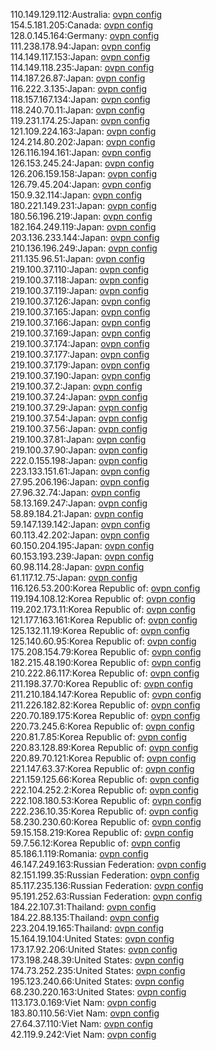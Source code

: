 110.149.129.112:Australia: [ovpn config](vpn/110_149_129_112.ovpn)  
154.5.181.205:Canada: [ovpn config](vpn/154_5_181_205.ovpn)  
128.0.145.164:Germany: [ovpn config](vpn/128_0_145_164.ovpn)  
111.238.178.94:Japan: [ovpn config](vpn/111_238_178_94.ovpn)  
114.149.117.153:Japan: [ovpn config](vpn/114_149_117_153.ovpn)  
114.149.118.235:Japan: [ovpn config](vpn/114_149_118_235.ovpn)  
114.187.26.87:Japan: [ovpn config](vpn/114_187_26_87.ovpn)  
116.222.3.135:Japan: [ovpn config](vpn/116_222_3_135.ovpn)  
118.157.167.134:Japan: [ovpn config](vpn/118_157_167_134.ovpn)  
118.240.70.11:Japan: [ovpn config](vpn/118_240_70_11.ovpn)  
119.231.174.25:Japan: [ovpn config](vpn/119_231_174_25.ovpn)  
121.109.224.163:Japan: [ovpn config](vpn/121_109_224_163.ovpn)  
124.214.80.202:Japan: [ovpn config](vpn/124_214_80_202.ovpn)  
126.116.194.161:Japan: [ovpn config](vpn/126_116_194_161.ovpn)  
126.153.245.24:Japan: [ovpn config](vpn/126_153_245_24.ovpn)  
126.206.159.158:Japan: [ovpn config](vpn/126_206_159_158.ovpn)  
126.79.45.204:Japan: [ovpn config](vpn/126_79_45_204.ovpn)  
150.9.32.114:Japan: [ovpn config](vpn/150_9_32_114.ovpn)  
180.221.149.231:Japan: [ovpn config](vpn/180_221_149_231.ovpn)  
180.56.196.219:Japan: [ovpn config](vpn/180_56_196_219.ovpn)  
182.164.249.119:Japan: [ovpn config](vpn/182_164_249_119.ovpn)  
203.136.233.144:Japan: [ovpn config](vpn/203_136_233_144.ovpn)  
210.136.196.249:Japan: [ovpn config](vpn/210_136_196_249.ovpn)  
211.135.96.51:Japan: [ovpn config](vpn/211_135_96_51.ovpn)  
219.100.37.110:Japan: [ovpn config](vpn/219_100_37_110.ovpn)  
219.100.37.118:Japan: [ovpn config](vpn/219_100_37_118.ovpn)  
219.100.37.119:Japan: [ovpn config](vpn/219_100_37_119.ovpn)  
219.100.37.126:Japan: [ovpn config](vpn/219_100_37_126.ovpn)  
219.100.37.165:Japan: [ovpn config](vpn/219_100_37_165.ovpn)  
219.100.37.166:Japan: [ovpn config](vpn/219_100_37_166.ovpn)  
219.100.37.169:Japan: [ovpn config](vpn/219_100_37_169.ovpn)  
219.100.37.174:Japan: [ovpn config](vpn/219_100_37_174.ovpn)  
219.100.37.177:Japan: [ovpn config](vpn/219_100_37_177.ovpn)  
219.100.37.179:Japan: [ovpn config](vpn/219_100_37_179.ovpn)  
219.100.37.190:Japan: [ovpn config](vpn/219_100_37_190.ovpn)  
219.100.37.2:Japan: [ovpn config](vpn/219_100_37_2.ovpn)  
219.100.37.24:Japan: [ovpn config](vpn/219_100_37_24.ovpn)  
219.100.37.29:Japan: [ovpn config](vpn/219_100_37_29.ovpn)  
219.100.37.54:Japan: [ovpn config](vpn/219_100_37_54.ovpn)  
219.100.37.56:Japan: [ovpn config](vpn/219_100_37_56.ovpn)  
219.100.37.81:Japan: [ovpn config](vpn/219_100_37_81.ovpn)  
219.100.37.90:Japan: [ovpn config](vpn/219_100_37_90.ovpn)  
222.0.155.198:Japan: [ovpn config](vpn/222_0_155_198.ovpn)  
223.133.151.61:Japan: [ovpn config](vpn/223_133_151_61.ovpn)  
27.95.206.196:Japan: [ovpn config](vpn/27_95_206_196.ovpn)  
27.96.32.74:Japan: [ovpn config](vpn/27_96_32_74.ovpn)  
58.13.169.247:Japan: [ovpn config](vpn/58_13_169_247.ovpn)  
58.89.184.21:Japan: [ovpn config](vpn/58_89_184_21.ovpn)  
59.147.139.142:Japan: [ovpn config](vpn/59_147_139_142.ovpn)  
60.113.42.202:Japan: [ovpn config](vpn/60_113_42_202.ovpn)  
60.150.204.195:Japan: [ovpn config](vpn/60_150_204_195.ovpn)  
60.153.193.239:Japan: [ovpn config](vpn/60_153_193_239.ovpn)  
60.98.114.28:Japan: [ovpn config](vpn/60_98_114_28.ovpn)  
61.117.12.75:Japan: [ovpn config](vpn/61_117_12_75.ovpn)  
116.126.53.200:Korea Republic of: [ovpn config](vpn/116_126_53_200.ovpn)  
119.194.108.12:Korea Republic of: [ovpn config](vpn/119_194_108_12.ovpn)  
119.202.173.11:Korea Republic of: [ovpn config](vpn/119_202_173_11.ovpn)  
121.177.163.161:Korea Republic of: [ovpn config](vpn/121_177_163_161.ovpn)  
125.132.11.19:Korea Republic of: [ovpn config](vpn/125_132_11_19.ovpn)  
125.140.60.95:Korea Republic of: [ovpn config](vpn/125_140_60_95.ovpn)  
175.208.154.79:Korea Republic of: [ovpn config](vpn/175_208_154_79.ovpn)  
182.215.48.190:Korea Republic of: [ovpn config](vpn/182_215_48_190.ovpn)  
210.222.86.117:Korea Republic of: [ovpn config](vpn/210_222_86_117.ovpn)  
211.198.37.70:Korea Republic of: [ovpn config](vpn/211_198_37_70.ovpn)  
211.210.184.147:Korea Republic of: [ovpn config](vpn/211_210_184_147.ovpn)  
211.226.182.82:Korea Republic of: [ovpn config](vpn/211_226_182_82.ovpn)  
220.70.189.175:Korea Republic of: [ovpn config](vpn/220_70_189_175.ovpn)  
220.73.245.6:Korea Republic of: [ovpn config](vpn/220_73_245_6.ovpn)  
220.81.7.85:Korea Republic of: [ovpn config](vpn/220_81_7_85.ovpn)  
220.83.128.89:Korea Republic of: [ovpn config](vpn/220_83_128_89.ovpn)  
220.89.70.121:Korea Republic of: [ovpn config](vpn/220_89_70_121.ovpn)  
221.147.63.37:Korea Republic of: [ovpn config](vpn/221_147_63_37.ovpn)  
221.159.125.66:Korea Republic of: [ovpn config](vpn/221_159_125_66.ovpn)  
222.104.252.2:Korea Republic of: [ovpn config](vpn/222_104_252_2.ovpn)  
222.108.180.53:Korea Republic of: [ovpn config](vpn/222_108_180_53.ovpn)  
222.236.10.35:Korea Republic of: [ovpn config](vpn/222_236_10_35.ovpn)  
58.230.230.60:Korea Republic of: [ovpn config](vpn/58_230_230_60.ovpn)  
59.15.158.219:Korea Republic of: [ovpn config](vpn/59_15_158_219.ovpn)  
59.7.56.12:Korea Republic of: [ovpn config](vpn/59_7_56_12.ovpn)  
85.186.1.119:Romania: [ovpn config](vpn/85_186_1_119.ovpn)  
46.147.249.163:Russian Federation: [ovpn config](vpn/46_147_249_163.ovpn)  
82.151.199.35:Russian Federation: [ovpn config](vpn/82_151_199_35.ovpn)  
85.117.235.136:Russian Federation: [ovpn config](vpn/85_117_235_136.ovpn)  
95.191.252.63:Russian Federation: [ovpn config](vpn/95_191_252_63.ovpn)  
184.22.107.31:Thailand: [ovpn config](vpn/184_22_107_31.ovpn)  
184.22.88.135:Thailand: [ovpn config](vpn/184_22_88_135.ovpn)  
223.204.19.165:Thailand: [ovpn config](vpn/223_204_19_165.ovpn)  
15.164.19.104:United States: [ovpn config](vpn/15_164_19_104.ovpn)  
173.17.92.206:United States: [ovpn config](vpn/173_17_92_206.ovpn)  
173.198.248.39:United States: [ovpn config](vpn/173_198_248_39.ovpn)  
174.73.252.235:United States: [ovpn config](vpn/174_73_252_235.ovpn)  
195.123.240.66:United States: [ovpn config](vpn/195_123_240_66.ovpn)  
68.230.220.163:United States: [ovpn config](vpn/68_230_220_163.ovpn)  
113.173.0.169:Viet Nam: [ovpn config](vpn/113_173_0_169.ovpn)  
183.80.110.56:Viet Nam: [ovpn config](vpn/183_80_110_56.ovpn)  
27.64.37.110:Viet Nam: [ovpn config](vpn/27_64_37_110.ovpn)  
42.119.9.242:Viet Nam: [ovpn config](vpn/42_119_9_242.ovpn)  
